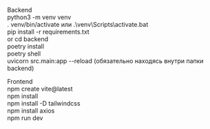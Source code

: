 Backend  
python3 -m venv venv  
. venv/bin/activate или .\venv\Scripts\activate.bat  
pip install -r requirements.txt  
or
cd backend  
poetry install  
poetry shell  
uvicorn src.main:app --reload (обязательно находясь внутри папки backend)  
  
Frontend  
npm create vite@latest  
npm install  
npm install -D tailwindcss  
npm install axios  
npm run dev  
